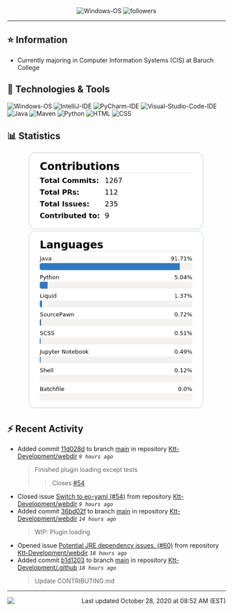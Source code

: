 <div align="center">
    <img 
        src="https://img.shields.io/badge/OS-Windows-informational?style=for-the-badge&color=3278be"
        alt="Windows-OS">
    <img 
        src="https://img.shields.io/github/followers/katsute?color=3278be&style=for-the-badge"
        alt="followers">
</div>

<hr>

## ⭐ Information

 - Currently majoring in Computer Information Systems (CIS) at Baruch College

## 🔧 Technologies & Tools

<img 
    src="https://img.shields.io/badge/OS-Windows-informational?style=flat-square&color=3278be"
    alt="Windows-OS">
<img 
    src="https://img.shields.io/badge/Editor-IntelliJ_IDEA-informational?style=flat-square&logo=intellij-idea&logoColor=white&color=3278be"
    alt="IntelliJ-IDE">
<img 
    src="https://img.shields.io/badge/Editor-PyCharm-informational?style=flat-square&logo=pycharm&logoColor=white&color=3278be"
    alt="PyCharm-IDE">
<img 
    src="https://img.shields.io/badge/Editor-Visual_Studio_Code-informational?style=flat-square&logo=Visual-Studio-Code&logoColor=white&color=3278be"
    alt="Visual-Studio-Code-IDE">
<img 
    src="https://img.shields.io/badge/Code-Java-informational?style=flat-square&logo=java&logoColor=white&color=3278be"
    alt="Java">
<img 
    src="https://img.shields.io/badge/Tools-Maven-informational?style=flat-square&logo=apache-maven&logoColor=white&color=3278be"
    alt="Maven">
<img 
    src="https://img.shields.io/badge/Code-Python-informational?style=flat-square&logo=python&logoColor=white&color=3278be"
    alt="Python">
<img 
    src="https://img.shields.io/badge/Code-HTML-informational?style=flat-square&logo=html5&logoColor=white&color=3278be"
    alt="HTML">
<img 
    src="https://img.shields.io/badge/Code-CSS-informational?style=flat-square&logo=css-wizardry&logoColor=white&color=3278be"
    alt="CSS">

## 📊 Statistics
<div align="center">
    <a href="https://github.com/Katsute/">
        <img src="https://github.com/Katsute/Katsute/blob/main/contributions.png">
    </a>
    <a href="https://github.com/Katsute/">
        <img src="https://github.com/Katsute/Katsute/blob/main/languages.png">
    </a>
</div>

## ⚡ Recent Activity

 - Added commit [11d028d](https://github.com/Ktt-Development/webdir/commit/11d028dff2c7650095b171623d2cf7cf2ea2bd60) to branch [main](https://github.com/Ktt-Development/webdir/tree/main) in repository [Ktt-Development/webdir](https://github.com/Ktt-Development/webdir)  *`9 hours ago`*
   > Finished plugin loading except tests
   >  > Closes [#54](https://github.com/Ktt-Development/webdir/issues/54)
 - Closed issue [Switch to eo-yaml (#54)](https://github.com/Ktt-Development/webdir/issues/54) from repository [Ktt-Development/webdir](https://github.com/Ktt-Development/webdir)  *`9 hours ago`*
 - Added commit [36bd02f](https://github.com/Ktt-Development/webdir/commit/36bd02feafaf4612ac4c83d537d710f59921b203) to branch [main](https://github.com/Ktt-Development/webdir/tree/main) in repository [Ktt-Development/webdir](https://github.com/Ktt-Development/webdir)  *`14 hours ago`*
   > WIP: Plugin loading
 - Opened issue [Potential JRE dependency issues. (#60)](https://github.com/Ktt-Development/webdir/issues/60) from repository [Ktt-Development/webdir](https://github.com/Ktt-Development/webdir)  *`18 hours ago`*
 - Added commit [b1d1203](https://github.com/Ktt-Development/.github/commit/b1d12038dfba6d4cc040068b501c3f3ddf90c01c) to branch [main](https://github.com/Ktt-Development/.github/tree/main) in repository [Ktt-Development/.github](https://github.com/Ktt-Development/.github)  *`18 hours ago`*
   > Update CONTRIBUTING.md

---
<img align="left" src="https://github.com/Katsute/Katsute/workflows/Update%20README.md/badge.svg"><p align="right">Last updated October 28, 2020 at 08:52 AM (EST)</p>
